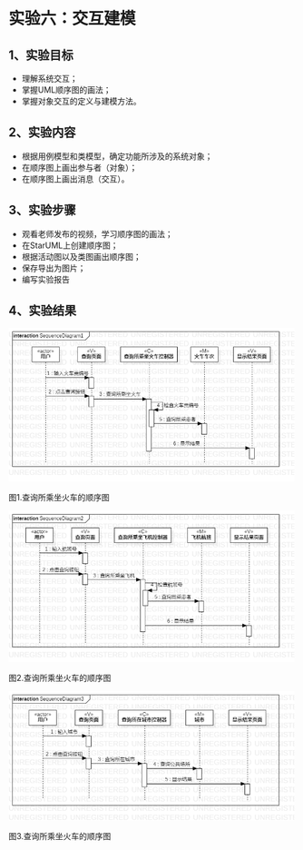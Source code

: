 # 实验六：交互建模

## 1、实验目标
- 理解系统交互；
- 掌握UML顺序图的画法；
- 掌握对象交互的定义与建模方法。

## 2、实验内容
- 根据用例模型和类模型，确定功能所涉及的系统对象；
- 在顺序图上画出参与者（对象）；
- 在顺序图上画出消息（交互）。

## 3、实验步骤
- 观看老师发布的视频，学习顺序图的画法；
- 在StarUML上创建顺序图；
- 根据活动图以及类图画出顺序图；
- 保存导出为图片；
- 编写实验报告

## 4、实验结果
![图1.查询所乘坐火车的顺序图](./SequenceDiagram1.png)

图1.查询所乘坐火车的顺序图

![图2.查询所乘坐火车的顺序图](./SequenceDiagram2.png)

图2.查询所乘坐火车的顺序图

![图3.查询所乘坐火车的顺序图](./SequenceDiagram3.png)

图3.查询所乘坐火车的顺序图